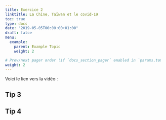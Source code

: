 ```yaml
---
title: Exercice 2
linktitle: La Chine, Taïwan et le covid-19
toc: true
type: docs
date: "2019-05-05T00:00:00+01:00"
draft: false
menu:
  example:
    parent: Example Topic
    weight: 2

# Prev/next pager order (if `docs_section_pager` enabled in `params.toml`)
weight: 2
---
```


Voici le lien vers la vidéo : 

## Tip 3


## Tip 4

